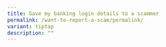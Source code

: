 ```yaml
---
title: Gave my banking login details to a scammer
permalink: /want-to-report-a-scam/permalink/
variant: tiptap
description: ""
---
```

